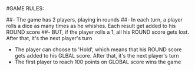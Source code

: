 #GAME RULES:

##- The game has 2 players, playing in rounds
##- In each turn, a player rolls a dice as many times as he whishes. Each result get added to his ROUND score
##- BUT, if the player rolls a 1, all his ROUND score gets lost. After that, it's the next player's turn
- The player can choose to 'Hold', which means that his ROUND score gets added to his GLBAL score. After that, it's the next player's turn
- The first player to reach 100 points on GLOBAL score wins the game

